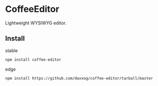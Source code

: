 CoffeeEditor
====================

Lightweight WYSIWYG editor.

Install
-------
stable
```bash
npm install coffee-editor
```
edge
```bash
npm install https://github.com/daxxog/coffee-editor/tarball/master
```
